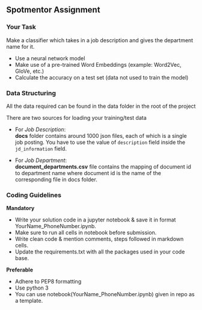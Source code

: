 ## Spotmentor Assignment

### Your Task

Make a classifier which takes in a job description and gives the department name for it.

*   Use a neural network model
*   Make use of a pre-trained Word Embeddings (example: Word2Vec, GloVe, etc.)
*   Calculate the accuracy on a test set (data not used to train the model)

### Data Structuring

All the data required can be found in the data folder in the root of the project

There are two sources for loading your training/test data

*   For *Job Description*:  
   **docs** folder contains around 1000 json files, each of which is a single job posting. 
   You have to use the value of `description` field inside the `jd_information` field.

*   For *Job Department*:  
   **document_departments.csv** file contains the mapping of document id to department name 
   where document id is the name of the corresponding file in docs folder.

### Coding Guidelines

**Mandatory**

*   Write your solution code in a jupyter notebook & save it in format YourName_PhoneNumber.ipynb.
*   Make sure to run all cells in notebook before submission.
*   Write clean code & mention comments, steps followed in markdown cells.
*   Update the requirements.txt with all the packages used in your code base.

**Preferable**

*   Adhere to PEP8 formatting
*   Use python 3
*   You can use notebook(YourName_PhoneNumber.ipynb) given in repo as a template.
